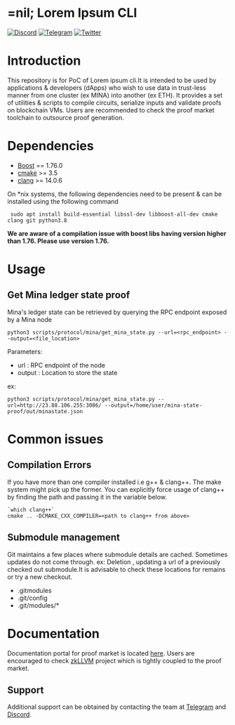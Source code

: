 # =nil; Lorem Ipsum CLI

[![Discord](https://img.shields.io/discord/969303013749579846.svg?logo=discord&style=flat-square)](https://discord.gg/KmTAEjbmM3)
[![Telegram](https://img.shields.io/badge/Telegram-2CA5E0?style=flat-square&logo=telegram&logoColor=dark)](https://t.me/nilfoundation)
[![Twitter](https://img.shields.io/twitter/follow/nil_foundation)](https://twitter.com/nil_foundation)

# Introduction

This repository is for PoC of Lorem ipsum cli.It is intended to be used by applications & developers (dApps) who wish to use data
in trust-less manner from one cluster (ex MINA) into another (ex ETH). It provides a set of utilities & scripts to compile circuits, serialize inputs and validate
proofs on blockchain VMs. Users are recommended to check the proof market toolchain to outsource proof generation.

# Dependencies

- [Boost](https://www.boost.org/) == 1.76.0
- [cmake](https://cmake.org/) >= 3.5
- [clang](https://clang.llvm.org/) >= 14.0.6

On *nix systems, the following dependencies need to be present & can be installed using the following command

```
 sudo apt install build-essential libssl-dev libboost-all-dev cmake clang git python3.8
```
**We are aware of a compilation issue with boost libs having version higher than 1.76. Please use version 1.76.**

# Usage

## Get Mina ledger state proof

Mina's ledger state can be retrieved by querying the RPC endpoint exposed by a Mina node
```
python3 scripts/protocol/mina/get_mina_state.py --url=<rpc_endpoint> --output=<file_location>
```
Parameters:
- url : RPC endpoint of the node
- output : Location to store the state

ex:
```
python3 scripts/protocol/mina/get_mina_state.py --url=http://23.88.106.255:3086/ --output=/home/user/mina-state-proof/out/minastate.json
```



# Common issues

## Compilation Errors
If you have more than one compiler installed i.e g++ & clang++. The make system might pick up the former. You can explicitly force usage of
clang++ by finding the path and passing it in the variable below.

```
`which clang++`  
cmake .. -DCMAKE_CXX_COMPILER=<path to clang++ from above>
```

## Submodule management
Git maintains a few places where submodule details are cached. Sometimes updates do not come through. ex: Deletion , updating
a url of a previously checked out submodule.It is advisable to check these locations for remains or try a new checkout.
- .gitmodules
- .git/config
- .git/modules/*

# Documentation 
Documentation portal for proof market is located [here](https://docs.nil.foundation/proof-market).
Users are encouraged to check [zkLLVM](https://github.com/NilFoundation/zkllvm) project which is tightly coupled to the proof market.


## Support

Additional support can be obtained by contacting the team at [Telegram](https://t.me/nilfoundation) and [Discord](https://discord.gg/KmTAEjbmM3).

